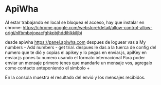 # ApiWha
Al estar trabajando en local se bloquea el acceso, hay que instalar en chrome: https://chrome.google.com/webstore/detail/allow-control-allow-origi/nlfbmbojpeacfghkpbjhddihlkkiljbi

desde apiwha https://panel.apiwha.com despues de loguear vas a My numbers - Add numbers - get trial.
despues le das a la tuerca de config del numero que te dió y copias el apikey y lo pegas en enviar.js, apiKey
en enviar.js pones tu numero usando el formato internacional
Para poder enviar un mensaje primero tenes que mandarle un mensaje vos, agregalo como contacto anteponiendo el simbolo +

En la consola muestra el resultado del envió y los mensajes recibidos.